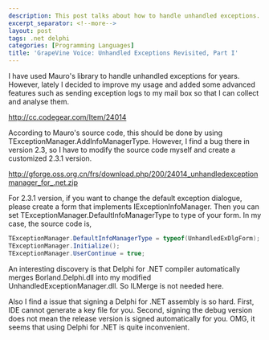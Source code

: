 ```yaml
---
description: This post talks about how to handle unhandled exceptions.
excerpt_separator: <!--more-->
layout: post
tags: .net delphi
categories: [Programming Languages]
title: 'GrapeVine Voice: Unhandled Exceptions Revisited, Part I'
---
```

I have used Mauro's library to handle unhandled exceptions for years. However, lately I decided to improve my usage and added some advanced features such as sending exception logs to my mail box so that I can collect and analyse them.

http://cc.codegear.com/Item/24014

According to Mauro's source code, this should be done by using TExceptionManager.AddInfoManagerType. However, I find a bug there in version 2.3, so I have to modify the source code myself and create a customized 2.3.1 version.

http://gforge.oss.org.cn/frs/download.php/200/24014_unhandledexceptionmanager_for_.net.zip

For 2.3.1 version, if you want to change the default exception dialogue, please create a form that implements IExceptionInfoManager. Then you can set TExceptionManager.DefaultInfoManagerType to type of your form. In my case, the source code is,

``` csharp
TExceptionManager.DefaultInfoManagerType = typeof(UnhandledExDlgForm);
TExceptionManager.Initialize();
TExceptionManager.UserContinue = true;
```

An interesting discovery is that Delphi for .NET compiler automatically merges Borland.Delphi.dll into my modified UnhandledExceptionManager.dll. So ILMerge is not needed here.

Also I find a issue that signing a Delphi for .NET assembly is so hard. First, IDE cannot generate a key file for you. Second, signing the debug version does not mean the release version is signed automatically for you. OMG, it seems that using Delphi for .NET is quite inconvenient.
<!--more-->
